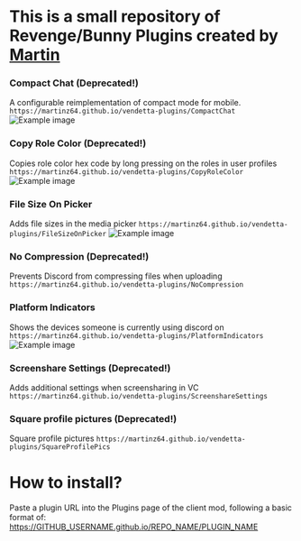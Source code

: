 # This is a small repository of Revenge/Bunny Plugins created by [Martin](https://github.com/Martinz64)

### Compact Chat (Deprecated!)
A configurable reimplementation of compact mode for mobile.
```https://martinz64.github.io/vendetta-plugins/CompactChat```
![Example image](./images/CompactChat.png)

### Copy Role Color (Deprecated!)
Copies role color hex code by long pressing on the roles in user profiles
```https://martinz64.github.io/vendetta-plugins/CopyRoleColor```
![Example image](./images/CopyRoleColor.png)

### File Size On Picker
Adds file sizes in the media picker
```https://martinz64.github.io/vendetta-plugins/FileSizeOnPicker```
![Example image](./images/FileSizeOnPicker.png)

### No Compression (Deprecated!)
Prevents Discord from compressing files when uploading
```https://martinz64.github.io/vendetta-plugins/NoCompression```

### Platform Indicators
Shows the devices someone is currently using discord on
```https://martinz64.github.io/vendetta-plugins/PlatformIndicators```
![Example image](./images/PlatformIndicators.png)

### Screenshare Settings (Deprecated!)
Adds additional settings when screensharing in VC
```https://martinz64.github.io/vendetta-plugins/ScreenshareSettings```

### Square profile pictures (Deprecated!)
Square profile pictures
```https://martinz64.github.io/vendetta-plugins/SquareProfilePics```

# How to install?
Paste a plugin URL into the Plugins page of the client mod, following a basic format of:
https://GITHUB_USERNAME.github.io/REPO_NAME/PLUGIN_NAME
